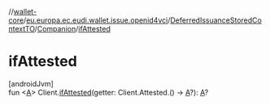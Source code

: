 //[wallet-core](../../../../index.md)/[eu.europa.ec.eudi.wallet.issue.openid4vci](../../index.md)/[DeferredIssuanceStoredContextTO](../index.md)/[Companion](index.md)/[ifAttested](if-attested.md)

# ifAttested

[androidJvm]\
fun &lt;[A](if-attested.md)&gt; Client.[ifAttested](if-attested.md)(getter: Client.Attested.()
-&gt; [A](if-attested.md)?): [A](if-attested.md)?
